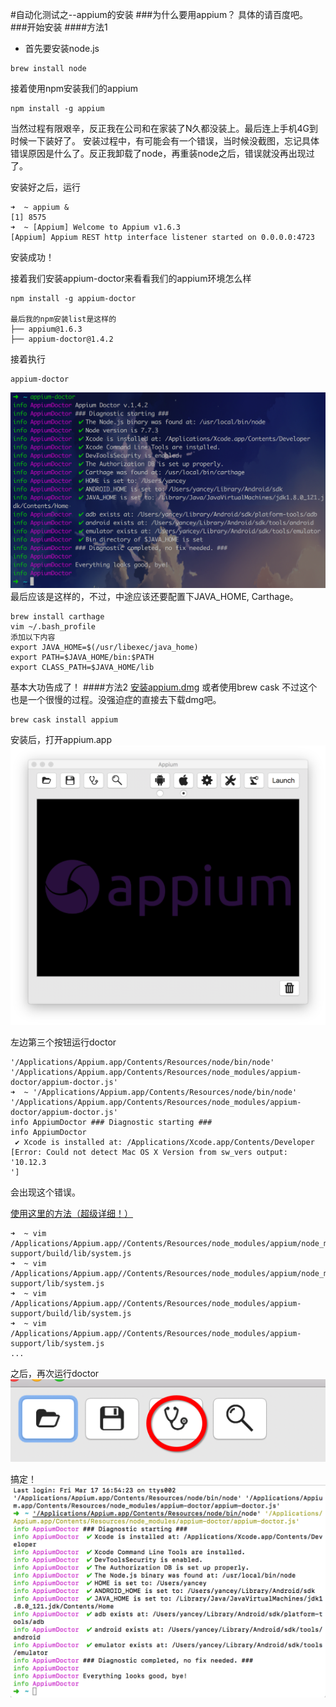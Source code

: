 #自动化测试之--appium的安装
###为什么要用appium？
具体的请百度吧。
###开始安装
####方法1
 * 首先要安装node.js
 
 ```
 brew install node
 ```
 接着使用npm安装我们的appium
 
 ```
 npm install -g appium
 ```

当然过程有限艰辛，反正我在公司和在家装了N久都没装上。最后连上手机4G到时候一下装好了。
安装过程中，有可能会有一个错误，当时候没截图，忘记具体错误原因是什么了。反正我卸载了node，再重装node之后，错误就没再出现过了。

安装好之后，运行

```
➜  ~ appium &
[1] 8575
➜  ~ [Appium] Welcome to Appium v1.6.3
[Appium] Appium REST http interface listener started on 0.0.0.0:4723
```

安装成功！

接着我们安装appium-doctor来看看我们的appium环境怎么样

```
npm install -g appium-doctor

最后我的npm安装list是这样的
├── appium@1.6.3
├── appium-doctor@1.4.2
```

接着执行
```
appium-doctor
```
![](./appiumdoctor.png)
最后应该是这样的，不过，中途应该还要配置下JAVA_HOME, Carthage。

```
brew install carthage
vim ~/.bash_profile
添加以下内容
export JAVA_HOME=$(/usr/libexec/java_home)
export PATH=$JAVA_HOME/bin:$PATH
export CLASS_PATH=$JAVA_HOME/lib

```

基本大功告成了！
####方法2
[安装appium.dmg](http://appium.io) 
或者使用brew cask  不过这个也是一个很慢的过程。没强迫症的直接去下载dmg吧。

```
brew cask install appium
```
安装后，打开appium.app
![](./appiumImage.png)

左边第三个按钮运行doctor

```
'/Applications/Appium.app/Contents/Resources/node/bin/node' '/Applications/Appium.app/Contents/Resources/node_modules/appium-doctor/appium-doctor.js'
➜  ~ '/Applications/Appium.app/Contents/Resources/node/bin/node' '/Applications/Appium.app/Contents/Resources/node_modules/appium-doctor/appium-doctor.js'
info AppiumDoctor ### Diagnostic starting ###
info AppiumDoctor 
 ✔ Xcode is installed at: /Applications/Xcode.app/Contents/Developer
[Error: Could not detect Mac OS X Version from sw_vers output: '10.12.3
']
```
会出现这个错误。

[使用这里的方法（超级详细！）](http://stackoverflow.com/questions/40129794/how-to-fix-error-could-not-detect-mac-os-x-version-from-sw-vers-output-10-12)

```
➜  ~ vim /Applications/Appium.app//Contents/Resources/node_modules/appium/node_modules/appium-support/build/lib/system.js
➜  ~ vim /Applications/Appium.app//Contents/Resources/node_modules/appium/node_modules/appium-support/lib/system.js
➜  ~ vim /Applications/Appium.app//Contents/Resources/node_modules/appium-support/build/lib/system.js
➜  ~ vim /Applications/Appium.app//Contents/Resources/node_modules/appium-support/lib/system.js
...
```

之后，再次运行doctor
![](./doctorIcon.png)

搞定！
![](./successImage.png)



